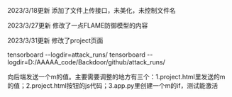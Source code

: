 2023/3/18更新 添加了文件上传接口，未美化，未控制文件名

2023/3/27更新 修改了一点FLAME防御模型的内容

2023/3/31更新 修改了project页面

tensorboard --logdir=attack_runs/
tensorboard --logdir=D:/AAAAA_code/Backdoor/github/attack_runs/

向后端发送一个m的值。主要需要调整的地方有三个：1.project.html里发送的m的值；2.project.html按钮的js代码；3.app.py里创建一个m的if，测试能激活